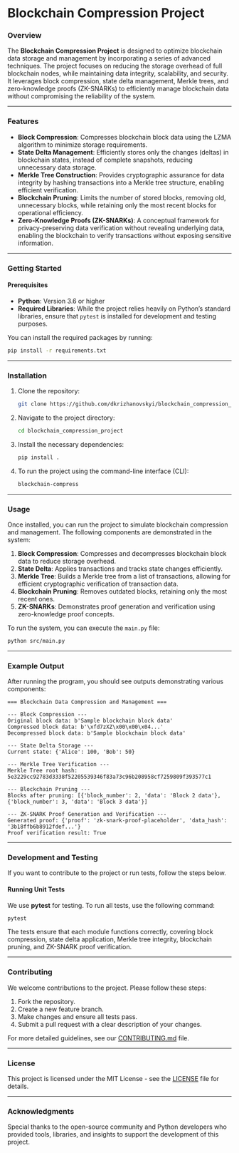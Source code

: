 # Blockchain Compression Project

### Overview
The **Blockchain Compression Project** is designed to optimize blockchain data storage and management by incorporating a series of advanced techniques. The project focuses on reducing the storage overhead of full blockchain nodes, while maintaining data integrity, scalability, and security. It leverages block compression, state delta management, Merkle trees, and zero-knowledge proofs (ZK-SNARKs) to efficiently manage blockchain data without compromising the reliability of the system.

---

### Features
- **Block Compression**: Compresses blockchain block data using the LZMA algorithm to minimize storage requirements.
- **State Delta Management**: Efficiently stores only the changes (deltas) in blockchain states, instead of complete snapshots, reducing unnecessary data storage.
- **Merkle Tree Construction**: Provides cryptographic assurance for data integrity by hashing transactions into a Merkle tree structure, enabling efficient verification.
- **Blockchain Pruning**: Limits the number of stored blocks, removing old, unnecessary blocks, while retaining only the most recent blocks for operational efficiency.
- **Zero-Knowledge Proofs (ZK-SNARKs)**: A conceptual framework for privacy-preserving data verification without revealing underlying data, enabling the blockchain to verify transactions without exposing sensitive information.

---

### Getting Started

#### Prerequisites
- **Python**: Version 3.6 or higher
- **Required Libraries**: While the project relies heavily on Python’s standard libraries, ensure that `pytest` is installed for development and testing purposes.

You can install the required packages by running:

```bash
pip install -r requirements.txt
```

---

### Installation

1. Clone the repository:
   ```bash
   git clone https://github.com/dkrizhanovskyi/blockchain_compression_project.git
   ```

2. Navigate to the project directory:
   ```bash
   cd blockchain_compression_project
   ```

3. Install the necessary dependencies:
   ```bash
   pip install .
   ```

4. To run the project using the command-line interface (CLI):
   ```bash
   blockchain-compress
   ```

---

### Usage

Once installed, you can run the project to simulate blockchain compression and management. The following components are demonstrated in the system:

1. **Block Compression**: Compresses and decompresses blockchain block data to reduce storage overhead.
2. **State Delta**: Applies transactions and tracks state changes efficiently.
3. **Merkle Tree**: Builds a Merkle tree from a list of transactions, allowing for efficient cryptographic verification of transaction data.
4. **Blockchain Pruning**: Removes outdated blocks, retaining only the most recent ones.
5. **ZK-SNARKs**: Demonstrates proof generation and verification using zero-knowledge proof concepts.

To run the system, you can execute the `main.py` file:

```bash
python src/main.py
```

---

### Example Output

After running the program, you should see outputs demonstrating various components:

```
=== Blockchain Data Compression and Management ===

--- Block Compression ---
Original block data: b'Sample blockchain block data'
Compressed block data: b'\xfd7zXZ\x00\x00\x04...'
Decompressed block data: b'Sample blockchain block data'

--- State Delta Storage ---
Current state: {'Alice': 100, 'Bob': 50}

--- Merkle Tree Verification ---
Merkle Tree root hash: 5e3229cc92783d3338f52205539346f83a73c96b208958cf7259809f393577c1

--- Blockchain Pruning ---
Blocks after pruning: [{'block_number': 2, 'data': 'Block 2 data'}, {'block_number': 3, 'data': 'Block 3 data'}]

--- ZK-SNARK Proof Generation and Verification ---
Generated proof: {'proof': 'zk-snark-proof-placeholder', 'data_hash': '3b18ffb6b8912fdef...'}
Proof verification result: True
```

---

### Development and Testing

If you want to contribute to the project or run tests, follow the steps below.

#### Running Unit Tests

We use **pytest** for testing. To run all tests, use the following command:

```bash
pytest
```

The tests ensure that each module functions correctly, covering block compression, state delta application, Merkle tree integrity, blockchain pruning, and ZK-SNARK proof verification.

---

### Contributing

We welcome contributions to the project. Please follow these steps:

1. Fork the repository.
2. Create a new feature branch.
3. Make changes and ensure all tests pass.
4. Submit a pull request with a clear description of your changes.

For more detailed guidelines, see our [CONTRIBUTING.md](CONTRIBUTING.md) file.

---

### License

This project is licensed under the MIT License - see the [LICENSE](LICENSE) file for details.

---

### Acknowledgments

Special thanks to the open-source community and Python developers who provided tools, libraries, and insights to support the development of this project.
